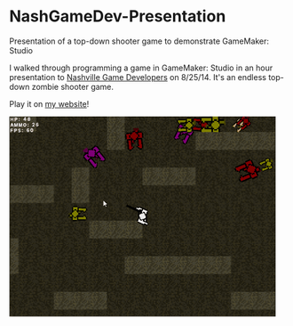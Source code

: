 # NashGameDev-Presentation
Presentation of a top-down shooter game to demonstrate GameMaker: Studio

I walked through programming a game in GameMaker: Studio in an hour presentation to [Nashville Game Developers](https://www.facebook.com/groups/NashGameDev/) on 8/25/14. It's an endless top-down zombie shooter game.

Play it on [my website](https://www.tjcouch.xyz/nashgamedev-presentation)!

![](https://github.com/tjcouch1/GameDev-Presentation/blob/master/gamedev.gif)
